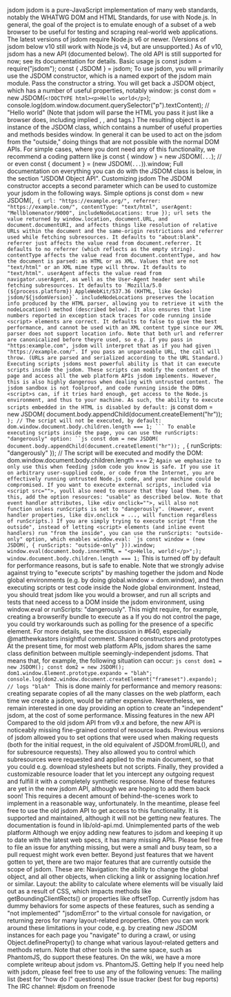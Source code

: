 jsdom jsdom is a pure-JavaScript implementation of many web standards, notably the WHATWG DOM and HTML Standards, for use with Node.js. In general, the goal of the project is to emulate enough of a subset of a web browser to be useful for testing and scraping real-world web applications. The latest versions of jsdom require Node.js v6 or newer. (Versions of jsdom below v10 still work with Node.js v4, but are unsupported.) As of v10, jsdom has a new API (documented below). The old API is still supported for now; see its documentation for details. Basic usage js const jsdom = require("jsdom"); const { JSDOM } = jsdom; To use jsdom, you will primarily use the JSDOM constructor, which is a named export of the jsdom main module. Pass the constructor a string. You will get back a JSDOM object, which has a number of useful properties, notably window: js const dom = new JSDOM(`<!DOCTYPE html><p>Hello world</p>`); console.log(dom.window.document.querySelector("p").textContent); // "Hello world" (Note that jsdom will parse the HTML you pass it just like a browser does, including implied <html>, <head>, and <body> tags.) The resulting object is an instance of the JSDOM class, which contains a number of useful properties and methods besides window. In general it can be used to act on the jsdom from the "outside," doing things that are not possible with the normal DOM APIs. For simple cases, where you dont need any of this functionality, we recommend a coding pattern like js const { window } = new JSDOM(`...`); // or even const { document } = (new JSDOM(`...`)).window; Full documentation on everything you can do with the JSDOM class is below, in the section "JSDOM Object API". Customizing jsdom The JSDOM constructor accepts a second parameter which can be used to customize your jsdom in the following ways. Simple options js const dom = new JSDOM(``, { url: "https://example.org/", referrer: "https://example.com/", contentType: "text/html", userAgent: "Mellblomenator/9000", includeNodeLocations: true }); url sets the value returned by window.location, document.URL, and document.documentURI, and affects things like resolution of relative URLs within the document and the same-origin restrictions and referrer used while fetching subresources. It defaults to "about:blank". referrer just affects the value read from document.referrer. It defaults to no referrer (which reflects as the empty string). contentType affects the value read from document.contentType, and how the document is parsed: as HTML or as XML. Values that are not "text/html" or an XML mime type will throw. It defaults to "text/html". userAgent affects the value read from navigator.userAgent, as well as the User-Agent header sent while fetching subresources. It defaults to `Mozilla/5.0 (${process.platform}) AppleWebKit/537.36 (KHTML, like Gecko) jsdom/${jsdomVersion}`. includeNodeLocations preserves the location info produced by the HTML parser, allowing you to retrieve it with the nodeLocation() method (described below). It also ensures that line numbers reported in exception stack traces for code running inside <script> elements are correct. It defaults to false to give the best performance, and cannot be used with an XML content type since our XML parser does not support location info. Note that both url and referrer are canonicalized before theyre used, so e.g. if you pass in "https:example.com", jsdom will interpret that as if you had given "https://example.com/". If you pass an unparseable URL, the call will throw. (URLs are parsed and serialized according to the URL Standard.) Executing scripts jsdoms most powerful ability is that it can execute scripts inside the jsdom. These scripts can modify the content of the page and access all the web platform APIs jsdom implements. However, this is also highly dangerous when dealing with untrusted content. The jsdom sandbox is not foolproof, and code running inside the DOMs <script>s can, if it tries hard enough, get access to the Node.js environment, and thus to your machine. As such, the ability to execute scripts embedded in the HTML is disabled by default: ``js const dom = new JSDOM( document.body.appendChild(document.createElement("hr")); `); // The script will not be executed, by default: dom.window.document.body.children.length === 1; ``` To enable executing scripts inside the page, you can use the runScripts: "dangerously" option: ``js const dom = new JSDOM( document.body.appendChild(document.createElement("hr")); `, { runScripts: "dangerously" }); // The script will be executed and modify the DOM: dom.window.document.body.children.length === 2; ``` Again we emphasize to only use this when feeding jsdom code you know is safe. If you use it on arbitrary user-supplied code, or code from the Internet, you are effectively running untrusted Node.js code, and your machine could be compromised. If you want to execute external scripts, included via <script src="">, youll also need to ensure that they load them. To do this, add the option resources: "usable" as described below. Note that event handler attributes, like <div onclick="">, will also not function unless runScripts is set to "dangerously". (However, event handler properties, like div.onclick = ..., will function regardless of runScripts.) If you are simply trying to execute script "from the outside", instead of letting <script> elements (and inline event handlers) run "from the inside", you can use the runScripts: "outside-only" option, which enables window.eval: `js const window = (new JSDOM(, { runScripts: "outside-only" })).window; window.eval(document.body.innerHTML = "<p>Hello, world!</p>";); window.document.body.children.length === 1; ``` This is turned off by default for performance reasons, but is safe to enable. Note that we strongly advise against trying to "execute scripts" by mashing together the jsdom and Node global environments (e.g. by doing global.window = dom.window), and then executing scripts or test code inside the Node global environment. Instead, you should treat jsdom like you would a browser, and run all scripts and tests that need access to a DOM inside the jsdom environment, using window.eval or runScripts: "dangerously". This might require, for example, creating a browserify bundle to execute as a <script> element—just like you would in a browser. Finally, for advanced use cases you can use the dom.runVMScript(script) method, documented below. Pretending to be a visual browser jsdom does not have the capability to render visual content, and will act like a headless browser by default. It provides hints to web pages through APIs such as document.hidden that their content is not visible. When the pretendToBeVisual option is set to true, jsdom will pretend that it is rendering and displaying content. It does this by: Changing document.hidden to return false instead of true Changing document.visibilityState to return "visible" instead of "prerender" Enabling window.requestAnimationFrame() and window.cancelAnimationFrame() methods, which otherwise do not exist `js const window = (new JSDOM(, { pretendToBeVisual: true })).window; window.requestAnimationFrame(timestamp => { console.log(timestamp > 0); }); ``` Note that jsdom still does not do any layout or rendering, so this is really just about pretending to be visual, not about implementing the parts of the platform a real, visual web browser would implement. Loading subresources By default, jsdom will not load any subresources such as scripts, stylesheets, images, or iframes. If youd like jsdom to load such resources, you can pass the resources: "usable" option, which will load all usable resources. Those are: Frames and iframes, via <frame> and <iframe> Stylesheets, via <link rel="stylesheet"> Scripts, via <script>, but only if runScripts: "dangerously" is also set Images, via <img>, but only if the canvas (or canvas-prebuilt) npm package is also installed (see "Canvas Support" below) In the future we plan to offer more customization of resource loading via this option, but for now the default and the "usable" option are the two modes offered. Virtual consoles Like web browsers, jsdom has the concept of a "console". This records both information directly sent from the page, via scripts executing inside the document, as well as information from the jsdom implementation itself. We call the user-controllable console a "virtual console", to distinguish it from the Node.js console API and from the inside-the-page window.console API. By default, the JSDOM constructor will return an instance with a virtual console that forwards all its output to the Node.js console. To create your own virtual console and pass it to jsdom, you can override this default by doing js const virtualConsole = new jsdom.VirtualConsole(); const dom = new JSDOM(``, { virtualConsole }); Code like this will create a virtual console with no behavior. You can give it behavior by adding event listeners for all the possible console methods: js virtualConsole.on("error", () => { ... }); virtualConsole.on("warn", () => { ... }); virtualConsole.on("info", () => { ... }); virtualConsole.on("dir", () => { ... }); // ... etc. See https://console.spec.whatwg.org/#logging (Note that it is probably best to set up these event listeners before calling new JSDOM(), since errors or console-invoking script might occur during parsing.) If you simply want to redirect the virtual console output to another console, like the default Node.js one, you can do js virtualConsole.sendTo(console); There is also a special event, "jsdomError", which will fire with error objects to report errors from jsdom itself. This is similar to how error messages often show up in web browser consoles, even if they are not initiated by console.error. So far, the following errors are output this way: Errors loading or parsing subresources (scripts, stylesheets, frames, and iframes) Script execution errors that are not handled by a window onerror event handler that returns true or calls event.preventDefault() Not-implemented errors resulting from calls to methods, like window.alert, which jsdom does not implement, but installs anyway for web compatibility If youre using sendTo(c) to send errors to c, by default it will call console.error with information from "jsdomError" events. If youd prefer to maintain a strict one-to-one mapping of events to method calls, and perhaps handle "jsdomError"s yourself, then you can do js virtualConsole.sendTo(c, { omitJSDOMErrors: true }); Cookie jars Like web browsers, jsdom has the concept of a cookie jar, storing HTTP cookies. Cookies that have a URL on the same domain as the document, and are not marked HTTP-only, are accessible via the document.cookie API. Additionally, all cookies in the cookie jar will impact the fetching of subresources. By default, the JSDOM constructor will return an instance with an empty cookie jar. To create your own cookie jar and pass it to jsdom, you can override this default by doing js const cookieJar = new jsdom.CookieJar(store, options); const dom = new JSDOM(``, { cookieJar }); This is mostly useful if you want to share the same cookie jar among multiple jsdoms, or prime the cookie jar with certain values ahead of time. Cookie jars are provided by the tough-cookie package. The jsdom.CookieJar constructor is a subclass of the tough-cookie cookie jar which by default sets the looseMode: true option, since that matches better how browsers behave. If you want to use tough-cookies utilities and classes yourself, you can use the jsdom.toughCookie module export to get access to the tough-cookie module instance packaged with jsdom. Intervening before parsing jsdom allows you to intervene in the creation of a jsdom very early: after the Window and Document objects are created, but before any HTML is parsed to populate the document with nodes: js const dom = new JSDOM(`<p>Hello</p>`, { beforeParse(window) { window.document.childNodes.length === 0; window.someCoolAPI = () => { /* ... */ }; } }); This is especially useful if you are wanting to modify the environment in some way, for example adding shims for web platform APIs jsdom does not support. JSDOM object API Once you have constructed a JSDOM object, it will have the following useful capabilities: Properties The property window retrieves the Window object that was created for you. The properties virtualConsole and cookieJar reflect the options you pass in, or the defaults created for you if nothing was passed in for those options. Serializing the document with serialize() The serialize() method will return the HTML serialization of the document, including the doctype: ``js const dom = new JSDOM(<!DOCTYPE html>hello`); dom.serialize() === "<!DOCTYPE html>hello"; // Contrast with: dom.window.document.documentElement.outerHTML === "hello"; ``` Getting the source location of a node with nodeLocation(node) The nodeLocation() method will find where a DOM node is within the source document, returning the parse5 location info for the node: ``js const dom = new JSDOM(Hello `, { includeNodeLocations: true } ); const document = dom.window.document; const bodyEl = document.body; // implicitly created const pEl = document.querySelector("p"); const textNode = pEl.firstChild; const imgEl = document.querySelector("img"); console.log(dom.nodeLocation(bodyEl)); // null; its not in the source console.log(dom.nodeLocation(pEl)); // { startOffset: 0, endOffset: 39, startTag: ..., endTag: ... } console.log(dom.nodeLocation(textNode)); // { startOffset: 3, endOffset: 13 } console.log(dom.nodeLocation(imgEl)); // { startOffset: 13, endOffset: 32 } ``` Note that this feature only works if you have set the includeNodeLocations option; node locations are off by default for performance reasons. Running vm-created scripts with runVMScript(script) The built-in vm module of Node.js allows you to create Script instances, which can be compiled ahead of time and then run multiple times on a given "VM context". Behind the scenes, a jsdom Window is indeed a VM context. To get access to this ability, use the runVMScript() method: ```js const { Script } = require("vm"); const dom = new JSDOM(`, { runScripts: "outside-only" }); const s = new Script( if (!this.ran) { this.ran = 0; } ++this.ran; `); dom.runVMScript(s); dom.runVMScript(s); dom.runVMScript(s); dom.window.ran === 3; ``` This is somewhat-advanced functionality, and we advise sticking to normal DOM APIs (such as window.eval() or document.createElement("script")) unless you have very specific needs. Reconfiguring the jsdom with reconfigure(settings) The top property on window is marked [Unforgeable] in the spec, meaning it is a non-configurable own property and thus cannot be overridden or shadowed by normal code running inside the jsdom, even using Object.defineProperty. Similarly, at present jsdom does not handle navigation (such as setting window.location.href = "https://example.com/"); doing so will cause the virtual console to emit a "jsdomError" explaining that this feature is not implemented, and nothing will change: there will be no new Window or Document object, and the existing windows location object will still have all the same property values. However, if youre acting from outside the window, e.g. in some test framework that creates jsdoms, you can override one or both of these using the special reconfigure() method: ```js const dom = new JSDOM(); dom.window.top === dom.window; dom.window.location.href === "about:blank"; dom.reconfigure({ windowTop: myFakeTopForTesting, url: "https://example.com/" }); dom.window.top === myFakeTopForTesting; dom.window.location.href === "https://example.com/"; ``` Note that changing the jsdoms URL will impact all APIs that return the current document URL, such as window.location, document.URL, and document.documentURI, as well as resolution of relative URLs within the document, and the same-origin checks and referrer used while fetching subresources. It will not, however, perform a navigation to the contents of that URL; the contents of the DOM will remain unchanged, and no new instances of Window, Document, etc. will be created. Convenience APIs fromURL() In addition to the JSDOM constructor itself, jsdom provides a promise-returning factory method for constructing a jsdom from a URL: js JSDOM.fromURL("https://example.com/", options).then(dom => { console.log(dom.serialize()); }); The returned promise will fulfill with a JSDOM instance if the URL is valid and the request is successful. Any redirects will be followed to their ultimate destination. The options provided to fromURL() are similar to those provided to the JSDOM constructor, with the following additional restrictions and consequences: The url and contentType options cannot be provided. The referrer option is used as the HTTP Referer request header of the initial request. The userAgent option is used as the HTTP User-Agent request header of any requests. The resulting jsdoms URL, content type, and referrer are determined from the response. Any cookies set via HTTP Set-Cookie response headers are stored in the jsdoms cookie jar. Similarly, any cookies already in a supplied cookie jar are sent as HTTP Cookie request headers. The initial request is not infinitely customizable to the same extent as is possible in a package like request; fromURL() is meant to be a convenience API for the majority of cases. If you need greater control over the initial request, you should perform it yourself, and then use the JSDOM constructor manually. fromFile() Similar to fromURL(), jsdom also provides a fromFile() factory method for constructing a jsdom from a filename: js JSDOM.fromFile("stuff.html", options).then(dom => { console.log(dom.serialize()); }); The returned promise will fulfill with a JSDOM instance if the given file can be opened. As usual in Node.js APIs, the filename is given relative to the current working directory. The options provided to fromFile() are similar to those provided to the JSDOM constructor, with the following additional defaults: The url option will default to a file URL corresponding to the given filename, instead of to "about:blank". The contentType option will default to "application/xhtml+xml" if the given filename ends in .xhtml or .xml; otherwise it will continue to default to "text/html". fragment() For the very simplest of cases, you might not need a whole JSDOM instance with all its associated power. You might not even need a Window or Document! Instead, you just need to parse some HTML, and get a DOM object you can manipulate. For that, we have fragment(), which creates a DocumentFragment from a given string: ``js const frag = JSDOM.fragment(HelloHi!`); frag.childNodes.length === 2; frag.querySelector("strong").textContent = "Why hello there!"; // etc. ``` Here frag is a DocumentFragment instance, whose contents are created by parsing the provided string. The parsing is done using a <template> element, so you can include any element there (including ones with weird parsing rules like <td>). All invocations of the fragment() factory result in DocumentFragments that share the same owner Document and Window. This allows many calls to fragment() with no extra overhead. But it also means that calls to fragment() cannot be customized with any options. Note that serialization is not as easy with DocumentFragments as it is with full JSDOM objects. If you need to serialize your DOM, you should probably use the JSDOM constructor more directly. But for the special case of a fragment containing a single element, its pretty easy to do through normal means: js const frag = JSDOM.fragment(`<p>Hello</p>`); console.log(frag.firstChild.outerHTML); // logs "<p>Hello</p>" Other noteworthy features Canvas support jsdom includes support for using the canvas or canvas-prebuilt package to extend any <canvas> elements with the canvas API. To make this work, you need to include canvas as a dependency in your project, as a peer of jsdom. If jsdom can find the canvas package, it will use it, but if its not present, then <canvas> elements will behave like <div>s. Encoding sniffing In addition to supplying a string, the JSDOM constructor can also be supplied binary data, in the form of a Node.js Buffer or a standard JavaScript binary data type like ArrayBuffer, Uint8Array, DataView, etc. When this is done, jsdom will sniff the encoding from the supplied bytes, scanning for <meta charset> tags just like a browser does. This encoding sniffing also applies to JSDOM.fromFile() and JSDOM.fromURL(). In the latter case, just as in a browser, any Content-Type headers sent with the response will take priority. Note that in many cases supplying bytes in this fashion can be better than supplying a string. For example, if you attempt to use Node.jss buffer.toString("utf-8") API, Node.js will not strip any leading BOMs. If you then give this string to jsdom, it will interpret it verbatim, leaving the BOM intact. But jsdoms binary data decoding code will strip leading BOMs, just like a browser; in such cases, supplying buffer directly will give the desired result. Closing down a jsdom Timers in the jsdom (set by window.setTimeout() or window.setInterval()) will, by definition, execute code in the future in the context of the window. Since there is no way to execute code in the future without keeping the process alive, outstanding jsdom timers will keep your Node.js process alive. Similarly, since there is no way to execute code in the context of an object without keeping that object alive, outstanding jsdom timers will prevent garbage collection of the window on which they are scheduled. If you want to be sure to shut down a jsdom window, use window.close(), which will terminate all running timers (and also remove any event listeners on the window and document). Running jsdom inside a web browser jsdom has some support for being run inside a web browser, using browserify. That is, inside a web browser, you can use a browserified jsdom to create an entirely self-contained set of plain JavaScript objects which look and act much like the browsers existing DOM objects, while being entirely independent of them. "Virtual DOM", indeed! jsdoms primary target is still Node.js, and so we use language features that are only present in recent Node.js versions (namely, Node.js v6+). Thus, older browsers will likely not work. (Even transpilation will not help much: we plan to use Proxys extensively throughout the course of jsdom v10.x.) Notably, jsdom works well inside a web worker. The original contributor, @lawnsea, who made this possible, has published a paper about his project which uses this capability. Not everything works perfectly when running jsdom inside a web browser. Sometimes that is because of fundamental limitations (such as not having filesystem access), but sometimes it is simply because we havent spent enough time making the appropriate small tweaks. Bug reports are certainly welcome. Debugging the DOM using Chrome Devtools As of Node.js v6 you can debug programs using Chrome Devtools. See the official documentation for how to get started. By default jsdom elements are formatted as plain old JS objects in the console. To make it easier to debug, you can use jsdom-devtools-formatter, which lets you inspect them like real DOM elements. Caveats Asynchronous script loading People often have trouble with asynchronous script loading when using jsdom. Many pages loads scripts asynchronously, but there is no way to tell when theyre done doing so, and thus when its a good time to run your code and inspect the resulting DOM structure. This is a fundamental limitation; we cannot predict what scripts on the web page will do, and so cannot tell you when they are done loading more scripts. This can be worked around in a few ways. The best way, if you control the page in question, is to use whatever mechanisms are given by the script loader to detect when loading is done. For example, if youre using a module loader like RequireJS, the code could look like: js // On the Node.js side: const window = (new JSDOM(...)).window; window.onModulesLoaded = () => { console.log("ready to roll!"); }; html <!-- Inside the HTML you supply to jsdom --> <script> requirejs(["entry-module"], () => { window.onModulesLoaded(); }); </script> If you do not control the page, you could try workarounds such as polling for the presence of a specific element. For more details, see the discussion in #640, especially @matthewkastors insightful comment. Shared constructors and prototypes At the present time, for most web platform APIs, jsdom shares the same class definition between multiple seemingly-independent jsdoms. That means that, for example, the following situation can occur: ```js const dom1 = new JSDOM(); const dom2 = new JSDOM(); dom1.window.Element.prototype.expando = "blah"; console.log(dom2.window.document.createElement("frameset").expando); // logs "blah" ``` This is done mainly for performance and memory reasons: creating separate copies of all the many classes on the web platform, each time we create a jsdom, would be rather expensive. Nevertheless, we remain interested in one day providing an option to create an "independent" jsdom, at the cost of some performance. Missing features in the new API Compared to the old jsdom API from v9.x and before, the new API is noticeably missing fine-grained control of resource loads. Previous versions of jsdom allowed you to set options that were used when making requests (both for the initial request, in the old equivalent of JSDOM.fromURL(), and for subresource requests). They also allowed you to control which subresources were requested and applied to the main document, so that you could e.g. download stylesheets but not scripts. Finally, they provided a customizable resource loader that let you intercept any outgoing request and fulfill it with a completely synthetic response. None of these features are yet in the new jsdom API, although we are hoping to add them back soon! This requires a decent amount of behind-the-scenes work to implement in a reasonable way, unfortunately. In the meantime, please feel free to use the old jsdom API to get access to this functionality. It is supported and maintained, although it will not be getting new features. The documentation is found in lib/old-api.md. Unimplemented parts of the web platform Although we enjoy adding new features to jsdom and keeping it up to date with the latest web specs, it has many missing APIs. Please feel free to file an issue for anything missing, but were a small and busy team, so a pull request might work even better. Beyond just features that we havent gotten to yet, there are two major features that are currently outside the scope of jsdom. These are: Navigation: the ability to change the global object, and all other objects, when clicking a link or assigning location.href or similar. Layout: the ability to calculate where elements will be visually laid out as a result of CSS, which impacts methods like getBoundingClientRects() or properties like offsetTop. Currently jsdom has dummy behaviors for some aspects of these features, such as sending a "not implemented" "jsdomError" to the virtual console for navigation, or returning zeros for many layout-related properties. Often you can work around these limitations in your code, e.g. by creating new JSDOM instances for each page you "navigate" to during a crawl, or using Object.defineProperty() to change what various layout-related getters and methods return. Note that other tools in the same space, such as PhantomJS, do support these features. On the wiki, we have a more complete writeup about jsdom vs. PhantomJS. Getting help If you need help with jsdom, please feel free to use any of the following venues: The mailing list (best for "how do I" questions) The issue tracker (best for bug reports) The IRC channel: #jsdom on freenode